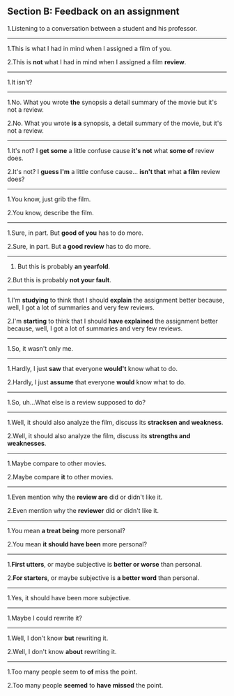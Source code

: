 Section B: Feedback on an assignment
------------------------------------
1.Listening to a conversation between a student and his professor.

----------

1.This is what I had in mind when I assigned a film of you.

2.This is **not** what I had in mind when I assigned a film **review**.

----------

1.It isn't?

----------

1.No. What you wrote **the** synopsis a detail summary of the movie but it's not a review.

2.No. What you wrote **is a**  synopsis, a detail summary of the movie, but it's not a review.

----------

1.It's not? I **get some** a little confuse cause **it's not** what **some of** review does.

2.It's not? I **guess I'm**  a little confuse cause... **isn't that** what **a film** review does?

----------

1.You know, just grib the film.

2.You know, describe the film.

----------

1.Sure, in part. But **good of you** has to do more.

2.Sure, in part. But **a good review** has to do more.

----------

1. But this is probably **an yearfold**.

2.But this is probably **not your fault**.

----------

1.I'm **studying** to think that I should **explain** the assignment better because, well, I got a lot of summaries and very few reviews.

2.I'm **starting** to think that I should **have explained** the assignment better because, well, I got a lot of summaries and very few reviews.

----------

1.So, it wasn't only me.

----------

1.Hardly, I just **saw** that everyone **would't** know what to do.

2.Hardly, I just **assume** that everyone **would** know what to do.

----------

1.So, uh...What else is a review supposed to do?

----------

1.Well, it should also analyze the film, discuss its **stracksen and weakness**.

2.Well, it should also analyze the film, discuss its **strengths and weaknesses**.

----------

1.Maybe compare to other movies.

2.Maybe compare **it** to other movies.

----------

1.Even mention why the **review are** did or didn't like it.

2.Even mention why the **reviewer** did or didn't like it.

----------

1.You mean **a treat being** more personal?

2.You mean **it should have been** more personal?

----------

1.**First utters**, or maybe subjective is **better or worse** than personal.

2.**For starters**, or maybe subjective is **a better word** than personal.

----------

1.Yes, it should have been more subjective.

----------

1.Maybe I could rewrite it?

----------

1.Well, I don't know **but** rewriting it.

2.Well, I don't know **about** rewriting it.

----------

1.Too many people seem to **of** miss the point.

2.Too many people **seemed** to **have** **missed** the point.